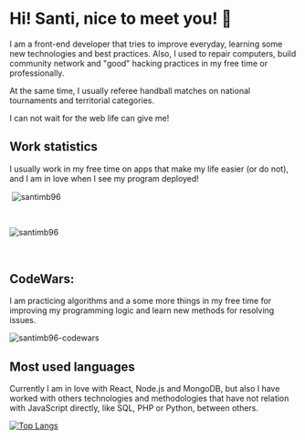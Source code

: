 # Hi! Santi, nice to meet you! 👋

I am a front-end developer that tries to improve everyday, learning some new technologies and best practices. Also, I used to repair computers, build community network and "good" hacking practices in my free time or professionally.

At the same time, I usually referee handball matches on national tournaments and territorial categories.

I can not wait for the web life can give me!


## Work statistics

I usually work in my free time on apps that make my life easier (or do not), and I am in love when I see my program deployed!

<p>&nbsp;<img align="center" src="https://github-readme-stats.vercel.app/api?username=santimb96&show_icons=true&locale=en&theme=dark" alt="santimb96" /></p><br>

<p><img align="center" src="https://github-readme-streak-stats.herokuapp.com/?user=santimb96&theme=dark" alt="santimb96" /></p><br>


## CodeWars:

I am practicing algorithms and a some more things in my free time for improving my programming logic and learn new methods for resolving issues.

<img align="center" src="https://www.codewars.com/users/santimb96/badges/large" alt="santimb96-codewars" /><br>


## Most used languages

Currently I am in love with React, Node.js and MongoDB, but also I have worked with others technologies and methodologies that have not relation with JavaScript directly, like SQL, PHP or Python, between others.

[![Top Langs](https://github-readme-stats.vercel.app/api/top-langs/?username=santimb96&theme=dark)](https://github.com/santimb96/github-readme-stats)



